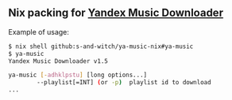 ## Nix packing for [Yandex Music Downloader](https://github.com/kaimi-io/yandex-music-download)

Example of usage:
```sh
$ nix shell github:s-and-witch/ya-music-nix#ya-music
$ ya-music
Yandex Music Downloader v1.5

ya-music [-adhklpstu] [long options...]
        --playlist[=INT] (or -p)  playlist id to download
...
```
